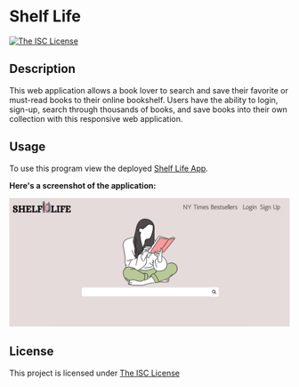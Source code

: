 # Shelf Life
[![The ISC License](https://img.shields.io/badge/License-ISC-blue.svg)](https://opensource.org/licenses/ISC)


## Description
This web application allows a book lover to search and save their favorite or must-read books to their online bookshelf. Users have the ability to login, sign-up, search through thousands of books, and save books into their own collection with this responsive web application.



## Usage
To use this program view the deployed [Shelf Life App](https://floating-anchorage-57959.herokuapp.com/).

**Here's a screenshot of the application:**

![MockUp](./client/src/assets/image/Mockup.png)


## License
This project is licensed under [The ISC License](https://opensource.org/licenses/ISC)


